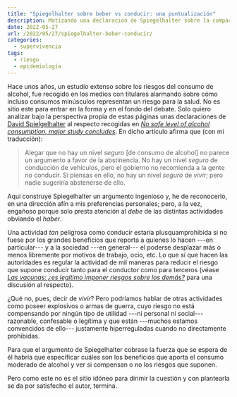 ```yaml
---
title: "Spiegelhalter sobre beber vs conducir: una puntualización"
description: Matizando una declaración de Spiegelhalter sobre la comparación de los riesgos de beber vs los de conducir
date: 2022-05-27
url: /2022/05/27/spiegelhalter-beber-conducir/
categories:
  - supervivencia
tags:
  - riesgo
  - epidemiología
---
```


Hace unos años, un estudio extenso sobre los riesgos del consumo de alcohol, fue recogido en los medios con titulares alarmando sobre cómo incluso consumos minúsculos representan un riesgo para la salud. No es sitio este para entrar en la forma y en el fondo del debate. Solo quiero analizar bajo la perspectiva propia de estas páginas unas declaraciones de
[David Spielgelhalter](https://es.wikipedia.org/wiki/David_Spiegelhalter)
al respecto recogidas en
[_No safe level of alcohol consumption, major study concludes_](https://www.independent.co.uk/news/health/alcohol-drinking-no-safe-level-health-heart-disease-cancer-study-a8505181.html). En dicho artículo afirma que (con mi traducción):

> Alegar que no hay un nivel _seguro_ [de consumo de alcohol] no parece un argumento a favor de la abstinencia. No hay un nivel _seguro_ de conducción de vehículos, pero el gobierno no recomienda a la gente no conducir. Si piensas en ello, no hay un nivel _seguro_ de _vivir_; pero nadie sugeriría abstenerse de ello.

Aquí construye Spiegelhalter un argumento ingenioso y, he de reconocerlo, en una dirección afín a mis preferencias personales; pero, a la vez, engañoso porque solo presta atención al _debe_ de las distintas actividades obviando el _haber_.

Una actividad _tan_ peligrosa como conducir estaría plusquamprohibida si no fuese por los grandes beneficios que reporta a quienes lo hacen ---en particular--- y a la sociedad ---en general--- el poderse desplazar más o menos libremente por motivos de trabajo, ocio, etc. Lo que sí que hacen las autoridades es regular la actividad de mil maneras para reducir el riesgo que supone conducir tanto para el conductor como para terceros (véase
[_Las vacunas: ¿es legítimo imponer riesgos sobre los demás?_](/2021/12/12/riesgo-vacunas/)
para una discusión al respecto).

¿Qué no, pues, decir de _vivir_? Pero podríamos hablar de otras actividades como poseer explosivos o armas de guerra, cuyo riesgo no está compensando por ningún tipo de utilidad ---ni personal ni social--- razonable, confesable o legítima y que están ---muchos estamos convencidos de ello--- justamente hiperreguladas cuando no directamente prohibidas.

Para que el argumento de Spiegelhalter cobrase la fuerza que se espera de él habría que especificar cuáles son los beneficios que aporta el consumo moderado de alcohol y ver si compensan o no los riesgos que suponen.

Pero como este no es el sitio idóneo para dirimir la cuestión y con plantearla se da por satisfecho el autor, termina.